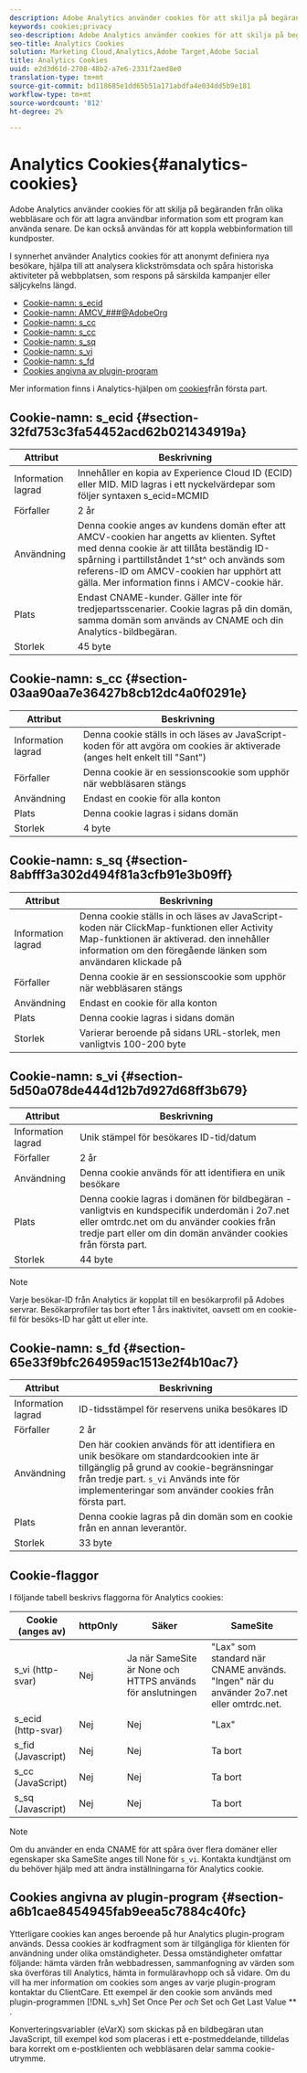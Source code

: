 ```yaml
---
description: Adobe Analytics använder cookies för att skilja på begäranden från olika webbläsare och för att lagra användbar information som ett program kan använda senare. De kan också användas för att koppla webbinformation till kundposter.
keywords: cookies;privacy
seo-description: Adobe Analytics använder cookies för att skilja på begäranden från olika webbläsare och för att lagra användbar information som ett program kan använda senare. De kan också användas för att koppla webbinformation till kundposter.
seo-title: Analytics Cookies
solution: Marketing Cloud,Analytics,Adobe Target,Adobe Social
title: Analytics Cookies
uuid: e2d3d61d-2708-48b2-a7e6-2331f2aed8e0
translation-type: tm+mt
source-git-commit: bd118685e1dd65b51a171abdfa4e034dd5b9e181
workflow-type: tm+mt
source-wordcount: '812'
ht-degree: 2%

---
```



# Analytics Cookies{#analytics-cookies}

Adobe Analytics använder cookies för att skilja på begäranden från olika webbläsare och för att lagra användbar information som ett program kan använda senare. De kan också användas för att koppla webbinformation till kundposter.

I synnerhet använder Analytics cookies för att anonymt definiera nya besökare, hjälpa till att analysera klickströmsdata och spåra historiska aktiviteter på webbplatsen, som respons på särskilda kampanjer eller säljcykelns längd.

* [Cookie-namn: s_ecid](../cookies/cookies-mc.md#section-32fd753c3fa54452acd62b021434919a)
* [Cookie-namn: AMCV_###@AdobeOrg](../cookies/cookies-mc.md#section-a12aa2a9296940ae82d8921b381b8fb0)
* [Cookie-namn: s_cc](../cookies/cookies-analytics.md#section-03aa90aa7e36427b8cb12dc4a0f0291e)
* [Cookie-namn: s_cc](../cookies/cookies-analytics.md#section-03aa90aa7e36427b8cb12dc4a0f0291e)
* [Cookie-namn: s_sq](../cookies/cookies-analytics.md#section-8abfff3a302d494f81a3cfb91e3b09ff)
* [Cookie-namn: s_vi](../cookies/cookies-analytics.md#section-5d50a078de444d12b7d927d68ff3b679)
* [Cookie-namn: s_fd](../cookies/cookies-analytics.md#section-65e33f9bfc264959ac1513e2f4b10ac7)
* [Cookies angivna av plugin-program](../cookies/cookies-analytics.md#section-a6b1cae8454945fab9eea5c7884c40fc)

Mer information finns i Analytics-hjälpen om [cookies](/help/interface/cookies/cookies-first-party.md)från första part.

## Cookie-namn: s_ecid {#section-32fd753c3fa54452acd62b021434919a}

| Attribut | Beskrivning |
|--- |--- |
| Information lagrad | Innehåller en kopia av Experience Cloud ID (ECID) eller MID. MID lagras i ett nyckelvärdepar som följer syntaxen s_ecid=MCMID | `<ECID>` |
| Förfaller | 2 år |
| Användning | Denna cookie anges av kundens domän efter att AMCV-cookien har angetts av klienten. Syftet med denna cookie är att tillåta beständig ID-spårning i parttillståndet 1^st^ och används som referens-ID om AMCV-cookien har upphört att gälla. Mer information finns i AMCV-cookie här. |
| Plats | Endast CNAME-kunder. Gäller inte för tredjepartsscenarier. Cookie lagras på din domän, samma domän som används av CNAME och din Analytics-bildbegäran. |
| Storlek | 45 byte |

## Cookie-namn: s_cc {#section-03aa90aa7e36427b8cb12dc4a0f0291e}

| Attribut | Beskrivning |
|--- |--- |
| Information lagrad | Denna cookie ställs in och läses av JavaScript-koden för att avgöra om cookies är aktiverade (anges helt enkelt till &quot;Sant&quot;) |
| Förfaller | Denna cookie är en sessionscookie som upphör när webbläsaren stängs |
| Användning | Endast en cookie för alla konton |
| Plats | Denna cookie lagras i sidans domän |
| Storlek | 4 byte |

## Cookie-namn: s_sq {#section-8abfff3a302d494f81a3cfb91e3b09ff}

| Attribut | Beskrivning |
|--- |--- |
| Information lagrad | Denna cookie ställs in och läses av JavaScript-koden när ClickMap-funktionen eller Activity Map-funktionen är aktiverad. den innehåller information om den föregående länken som användaren klickade på |
| Förfaller | Denna cookie är en sessionscookie som upphör när webbläsaren stängs |
| Användning | Endast en cookie för alla konton |
| Plats | Denna cookie lagras i sidans domän |
| Storlek | Varierar beroende på sidans URL-storlek, men vanligtvis 100-200 byte |

## Cookie-namn: s_vi {#section-5d50a078de444d12b7d927d68ff3b679}

| Attribut | Beskrivning |
|--- |--- |
| Information lagrad | Unik stämpel för besökares ID-tid/datum |
| Förfaller | 2 år |
| Användning | Denna cookie används för att identifiera en unik besökare |
| Plats | Denna cookie lagras i domänen för bildbegäran - vanligtvis en kundspecifik underdomän i 2o7.net eller omtrdc.net om du använder cookies från tredje part eller om din domän använder cookies från första part. |
| Storlek | 44 byte |

>[!NOTE]
>
>Varje besökar-ID från Analytics är kopplat till en besökarprofil på Adobes servrar. Besökarprofiler tas bort efter 1 års inaktivitet, oavsett om en cookie-fil för besöks-ID har gått ut eller inte.

## Cookie-namn: s_fd {#section-65e33f9bfc264959ac1513e2f4b10ac7}

| Attribut | Beskrivning |
|--- |--- |
| Information lagrad | ID-tidsstämpel för reservens unika besökares ID |
| Förfaller | 2 år |
| Användning | Den här cookien används för att identifiera en unik besökare om standardcookien inte är tillgänglig på grund av cookie-begränsningar från tredje part. `s_vi` Används inte för implementeringar som använder cookies från första part. |
| Plats | Denna cookie lagras på din domän som en cookie från en annan leverantör. |
| Storlek | 33 byte |

## Cookie-flaggor

I följande tabell beskrivs flaggorna för Analytics cookies:

| Cookie (anges av) | httpOnly | Säker | SameSite |
|--- |--- |--- |--- |
| s_vi (http-svar) | Nej | Ja när SameSite är None och HTTPS används för anslutningen | &quot;Lax&quot; som standard när CNAME används. &quot;Ingen&quot; när du använder 2o7.net eller omtrdc.net. |
| s_ecid (http-svar) | Nej | Nej | &quot;Lax&quot; |
| s_fid (Javascript) | Nej | Nej | Ta bort |
| s_cc (JavaScript) | Nej | Nej | Ta bort |
| s_sq (Javascript) | Nej | Nej | Ta bort |

>[!NOTE]
>
>Om du använder en enda CNAME för att spåra över flera domäner eller egenskaper ska SameSite anges till None för `s_vi`. Kontakta kundtjänst om du behöver hjälp med att ändra inställningarna för Analytics cookie.

## Cookies angivna av plugin-program {#section-a6b1cae8454945fab9eea5c7884c40fc}

Ytterligare cookies kan anges beroende på hur Analytics plugin-program används. Dessa cookies är kodfragment som är tillgängliga för klienten för användning under olika omständigheter. Dessa omständigheter omfattar följande: hämta värden från webbadressen, sammanfogning av värden som ska överföras till Analytics, hämta in formuläravhopp och så vidare. Om du vill ha mer information om cookies som anges av varje plugin-program kontaktar du ClientCare. Ett exempel är den cookie som används med plugin-programmen [!DNL s_vh] Set Once Per *och* Set och Get Last Value ** .

Konverteringsvariabler (eVarX) som skickas på en bildbegäran utan JavaScript, till exempel kod som placeras i ett e-postmeddelande, tilldelas bara korrekt om e-postklienten och webbläsaren delar samma cookie-utrymme.
